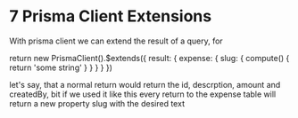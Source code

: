 # 7 Prisma Client Extensions

With prisma client we can extend the result of a query, for


return new PrismaClient().$extends({
  result: {
    expense: {
      slug: {
        compute() {
          return 'some string'
        }
      }
    }
  }
})

let's say, that a normal return would return the id, descrption, amount and createdBy, bit if we used it like this
every return to the expense table will return a new property slug with the desired text